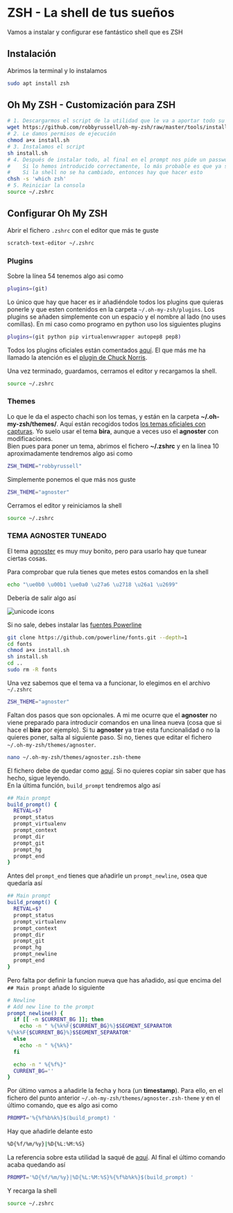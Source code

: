 # ZSH - La shell de tus sueños

Vamos a instalar y configurar ese fantástico shell que es ZSH

## Instalación

Abrimos la terminal y lo instalamos

```bash
sudo apt install zsh
```

## Oh My ZSH - Customización para ZSH

```bash
# 1. Descargarmos el script de la utilidad que le va a aportar todo su valor. El script se llama **install.sh**
wget https://github.com/robbyrussell/oh-my-zsh/raw/master/tools/install.sh
# 2. Le damos permisos de ejecución  
chmod a+x install.sh
# 3. Instalamos el script  
sh install.sh
# 4. Después de instalar todo, al final en el prompt nos pide un password
#    Si lo hemos introducido correctamente, lo más probable es que ya se haya cambiado la shell
#    Si la shell no se ha cambiado, entonces hay que hacer esto  
chsh -s 'which zsh'
# 5. Reiniciar la consola  
source ~/.zshrc
```

## Configurar Oh My ZSH

Abrir el fichero `.zshrc` con el editor que más te guste

```bash
scratch-text-editor ~/.zshrc
```

### Plugins

Sobre la línea 54 tenemos algo asi como

```bash
plugins=(git)
```

Lo único que hay que hacer es ir añadiéndole todos los plugins que quieras ponerle y que esten contenidos en la carpeta `~/.oh-my-zsh/plugins`. Los plugins se añaden simplemente con un espacio y el nombre al lado (no uses comillas). En mi caso como programo en python uso los siguientes plugins  

```bash
plugins=(git python pip virtualenvwrapper autopep8 pep8)
```

Todos los plugins oficiales están comentados [aquí](https://github.com/robbyrussell/oh-my-zsh/wiki/Plugins). El que más me ha llamado la atención es el [plugin de Chuck Norris](https://github.com/robbyrussell/oh-my-zsh/wiki/Plugins#chucknorris).

Una vez terminado, guardamos, cerramos el editor y recargamos la shell.

```bash
source ~/.zshrc
```

### Themes

Lo que le da el aspecto chachi son los temas, y están en la carpeta **~/.oh-my-zsh/themes/**. Aquí están recogidos todos [los temas oficiales con capturas](https://github.com/robbyrussell/oh-my-zsh/wiki/Themes). Yo suelo usar el tema **bira**, aunque a veces uso el **agnoster** con modificaciones.  
Bien pues para poner un tema, abrimos el fichero **~/.zshrc** y en la linea 10 aproximadamente tendremos algo asi como  

```bash
ZSH_THEME="robbyrussell"
```

Simplemente ponemos el que más nos guste  

```bash
ZSH_THEME="agnoster"
```  

Cerramos el editor y reiniciamos la shell  

```bash
source ~/.zshrc
```

### TEMA AGNOSTER TUNEADO  

El tema [agnoster](https://github.com/robbyrussell/oh-my-zsh/wiki/Themes) es muy muy bonito, pero para usarlo hay que tunear ciertas cosas.  

Para comprobar que rula tienes que metes estos comandos en la shell

```bash
echo "\ue0b0 \u00b1 \ue0a0 \u27a6 \u2718 \u26a1 \u2699"
```

Debería de salir algo así  

![unicode icons](https://gist.githubusercontent.com/agnoster/3712874/raw/characters.png)  

Si no sale, debes instalar las [fuentes Powerline](https://github.com/powerline/fonts)  

``` bash
git clone https://github.com/powerline/fonts.git --depth=1
cd fonts
chmod a+x install.sh
sh install.sh
cd ..
sudo rm -R fonts
```

Una vez sabemos que el tema va a funcionar, lo elegimos en el archivo `~/.zshrc`  

```bash
ZSH_THEME="agnoster"
```

Faltan dos pasos que son opcionales. A mi me ocurre que el **agnoster** no viene preparado para introducir comandos en una linea nueva (cosa que si hace el **bira** por ejemplo). Si tu **agnoster** ya trae esta funcionalidad o no la quieres poner, salta al siguiente paso. Si no, tienes que editar el fichero `~/.oh-my-zsh/themes/agnoster`.

```bash
nano ~/.oh-my-zsh/themes/agnoster.zsh-theme
```

El fichero debe de quedar como [aquí](https://gist.github.com/nweddle/e456229c0a773c32d37b). Si no quieres copiar sin saber que has hecho, sigue leyendo.  
En la última función, `build_prompt` tendremos algo así  

``` bash
## Main prompt
build_prompt() {
  RETVAL=$?
  prompt_status
  prompt_virtualenv
  prompt_context
  prompt_dir
  prompt_git
  prompt_hg
  prompt_end
}
```

Antes del `prompt_end` tienes que añadirle un `prompt_newline`, osea que quedaría así  

``` bash
## Main prompt
build_prompt() {
  RETVAL=$?
  prompt_status
  prompt_virtualenv
  prompt_context
  prompt_dir
  prompt_git
  prompt_hg
  prompt_newline
  prompt_end
}
```

Pero falta por definir la funcion nueva que has añadido, así que encima  del `## Main prompt` añade lo siguiente  

``` bash
# Newline
# Add new line to the prompt
prompt_newline() {
  if [[ -n $CURRENT_BG ]]; then
    echo -n " %{%k%F{$CURRENT_BG}%}$SEGMENT_SEPARATOR
%{%k%F{$CURRENT_BG}%}$SEGMENT_SEPARATOR"
  else
    echo -n " %{%k%}"
  fi

  echo -n " %{%f%}"
  CURRENT_BG=''
}
```

Por último vamos a añadirle la fecha y hora (un **timestamp**). Para ello, en el fichero del punto anterior `~/.oh-my-zsh/themes/agnoster.zsh-theme` y en el último comando, que es algo asi como

```bash
PROMPT='%{%f%b%k%}$(build_prompt) '
```

Hay que añadirle delante esto  

```bash
%D{%f/%m/%y}|%D{%L:%M:%S}
```

La referencia sobre esta utilidad la saqué de [aquí](https://superuser.com/a/1207412). Al final el último comando acaba quedando así

```bash
PROMPT='%D{%f/%m/%y}|%D{%L:%M:%S}%{%f%b%k%}$(build_prompt) '
```

Y recarga la shell

```bash
source ~/.zshrc
```
